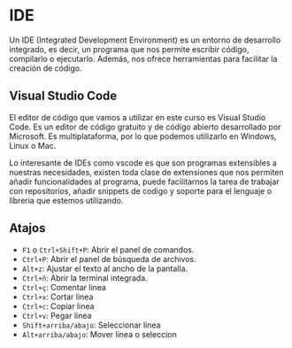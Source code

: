 # IDE
Un IDE (Integrated Development Environment) es un entorno de desarrollo integrado, es decir, un programa que nos permite escribir código, compilarlo o ejecutarlo. Además, nos ofrece herramientas para facilitar la creación de código.

## Visual Studio Code
El editor de código que vamos a utilizar en este curso es Visual Studio Code. Es un editor de código gratuito y de código abierto desarrollado por Microsoft. Es multiplataforma, por lo que podemos utilizarlo en Windows, Linux o Mac.

Lo interesante de IDEs como vscode es que son programas extensibles a nuestras necesidades, existen toda clase de extensiones que nos permiten añadir funcionalidades al programa, puede facilitarnos la tarea de trabajar con repositorios, añadir snippets de codigo y soporte para el lenguaje o libreria que estemos utilizando.

## Atajos
- `F1` o `Ctrl+Shift+P`: Abrir el panel de comandos.
- `Ctrl+P`: Abrir el panel de búsqueda de archivos.
- `Alt+z`: Ajustar el texto al ancho de la pantalla.
- `Ctrl+ñ`: Abrir la terminal integrada.
- `Ctrl+ç`: Comentar linea
- `Ctrl+x`: Cortar linea
- `Ctrl+c`: Copiar linea
- `Ctrl+v`: Pegar linea
- `Shift+arriba/abajo`: Seleccionar linea
- `Alt+arriba/abajo`: Mover linea o seleccion

